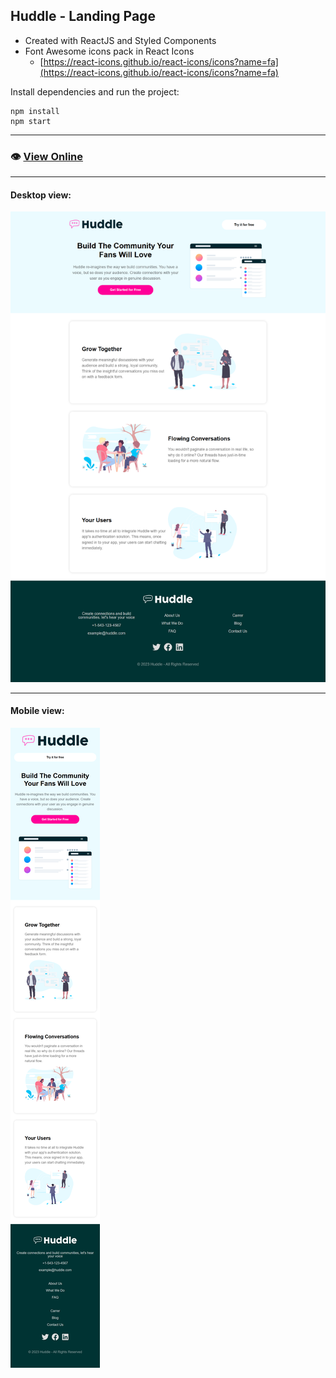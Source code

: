 ## Huddle - Landing Page

- Created with ReactJS and Styled Components
- Font Awesome icons pack in React Icons
    - [https://react-icons.github.io/react-icons/icons?name=fa](https://react-icons.github.io/react-icons/icons?name=fa)

Install dependencies and run the project: 
```
npm install
npm start
```

---

### 👁️ [View Online](https://huddlelp.vercel.app/)

---

#### Desktop view:
![Print](./public/images/print-huddle-desktop.png)

---

#### Mobile view:
![Print](./public/images/print-huddle-mobile.png)
